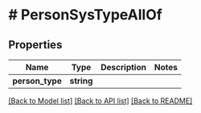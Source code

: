 # # PersonSysTypeAllOf

## Properties

Name | Type | Description | Notes
------------ | ------------- | ------------- | -------------
**person_type** | **string** |  |

[[Back to Model list]](../../README.md#models) [[Back to API list]](../../README.md#endpoints) [[Back to README]](../../README.md)

